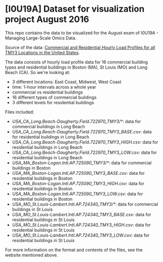 # [I0U19A] Dataset for visualization project August 2016

This repo contains the data to be visualized for the August exam of I0U19A - Managing Large-Scale Omics Data.

Source of the data: [Commercial and Residential Hourly Load Profiles for all TMY3 Locations in the United States](http://en.openei.org/doe-opendata/dataset/commercial-and-residential-hourly-load-profiles-for-all-tmy3-locations-in-the-united-states).

The data consists of hourly load profile data for 16 commercial building types and residential buildings in Boston (MA), St Louis (MO) and Long Beach (CA). So we're looking at:

* 3 different locations: East Coast, Midwest, West Coast
* time: 1-hour intervals across a whole year
* commercial vs residential buildings
* 16 different types of commercial buildings
* 3 different levels for residential buildings

Files included:

* *USA_CA_Long.Beach-Daugherty.Field.722970_TMY3/\**: data for commercial buildings in Long Beach
* *USA_CA_Long.Beach-Daugherty.Field.722970_TMY3_BASE.csv*: data for residential buildings in Long Beach
* *USA_CA_Long.Beach-Daugherty.Field.722970_TMY3_HIGH.csv*: data for residential buildings in Long Beach
* *USA_CA_Long.Beach-Daugherty.Field.722970_TMY3_LOW.csv*: data for residential buildings in Long Beach
* *USA_MA_Boston-Logan.Intl.AP.725090_TMY3/\**: data for commercial buildings in Boston
* *USA_MA_Boston-Logan.Intl.AP.725090_TMY3_BASE.csv*: data for residential buildings in Boston
* *USA_MA_Boston-Logan.Intl.AP.725090_TMY3_HIGH.csv*: data for residential buildings in Boston
* *USA_MA_Boston-Logan.Intl.AP.725090_TMY3_LOW.csv*: data for residential buildings in Boston
* *USA_MO_St.Louis-Lambert.Intl.AP.724340_TMY3/\**: data for commercial buildings in St Louis
* *USA_MO_St.Louis-Lambert.Intl.AP.724340_TMY3_BASE.csv*: data for residential buildings in St Louis
* *USA_MO_St.Louis-Lambert.Intl.AP.724340_TMY3_HIGH.csv*: data for residential buildings in St Louis
* *USA_MO_St.Louis-Lambert.Intl.AP.724340_TMY3_LOW.csv*: data for residential buildings in St Louis

For more information on the format and contents of the files, see the website mentioned above.
